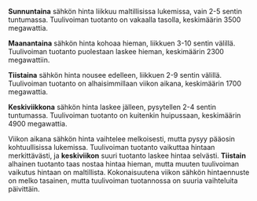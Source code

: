 **Sunnuntaina** sähkön hinta liikkuu maltillisissa lukemissa, vain 2-5 sentin tuntumassa. Tuulivoiman tuotanto on vakaalla tasolla, keskimäärin 3500 megawattia. 

**Maanantaina** sähkön hinta kohoaa hieman, liikkuen 3-10 sentin välillä. Tuulivoiman tuotanto puolestaan laskee hieman, keskimäärin 2300 megawattiin.

**Tiistaina** sähkön hinta nousee edelleen, liikkuen 2-9 sentin välillä. Tuulivoiman tuotanto on alhaisimmillaan viikon aikana, keskimäärin 1700 megawattia.

**Keskiviikkona** sähkön hinta laskee jälleen, pysytellen 2-4 sentin tuntumassa. Tuulivoiman tuotanto on kuitenkin huipussaan, keskimäärin 4900 megawattia.

Viikon aikana sähkön hinta vaihtelee melkoisesti, mutta pysyy pääosin kohtuullisissa lukemissa. Tuulivoiman tuotanto vaikuttaa hintaan merkittävästi, ja **keskiviikon** suuri tuotanto laskee hintaa selvästi. **Tiistain** alhainen tuotanto taas nostaa hintaa hieman, mutta muuten tuulivoiman vaikutus hintaan on maltillista. Kokonaisuutena viikon sähkön hintaennuste on melko tasainen, mutta tuulivoiman tuotannossa on suuria vaihteluita päivittäin.